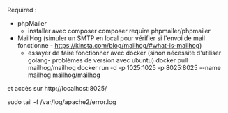 Required :
- phpMailer
    - installer avec composer
    composer require phpmailer/phpmailer
- MailHog (simuler un SMTP en local pour vérifier si l'envoi de mail fonctionne - https://kinsta.com/blog/mailhog/#what-is-mailhog)
    - essayer de faire fonctionner avec docker (sinon nécessite d'utiliser golang- problèmes de version avec ubuntu)
    docker pull mailhog/mailhog
docker run -d -p 1025:1025 -p 8025:8025 --name mailhog mailhog/mailhog

et accès sur http://localhost:8025/



sudo tail -f /var/log/apache2/error.log
